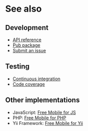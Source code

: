 # See also

## Development
- [API reference](https://dev.belin.io/free-mobile.dart/api)
- [Pub package](https://pub.dev/packages/free_mobile)
- [Submit an issue](https://github.com/cedx/free-mobile.dart/issues)

## Testing
- [Continuous integration](https://github.com/cedx/free-mobile.dart/actions)
- [Code coverage](https://coveralls.io/github/cedx/free-mobile.dart)

## Other implementations
- JavaScript: [Free Mobile for JS](https://dev.belin.io/free-mobile.js)
- PHP: [Free Mobile for PHP](https://dev.belin.io/free-mobile.php)
- Yii Framework: [Free Mobile for Yii](https://dev.belin.io/yii2-free-mobile)
